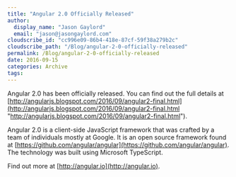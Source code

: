 ```yaml
---
title: "Angular 2.0 Officially Released"
author: 
  display_name: "Jason Gaylord"
  email: "jason@jasongaylord.com"
cloudscribe_id: "cc996e09-86b4-418e-87cf-59f38a279b2c"
cloudscribe_path: "/Blog/angular-2-0-officially-released"
permalink: /Blog/angular-2-0-officially-released
date: 2016-09-15
categories: Archive
tags: 
---
```


Angular 2.0 has been officially released. You can find out the full details at [http://angularjs.blogspot.com/2016/09/angular2-final.html](http://angularjs.blogspot.com/2016/09/angular2-final.html "http://angularjs.blogspot.com/2016/09/angular2-final.html").

Angular 2.0 is a client-side JavaScript framework that was crafted by a team of individuals mostly at Google. It is an open source framework found at [https://github.com/angular/angular](https://github.com/angular/angular). The technology was built using Microsoft TypeScript.

Find out more at [http://angular.io](http://angular.io).
